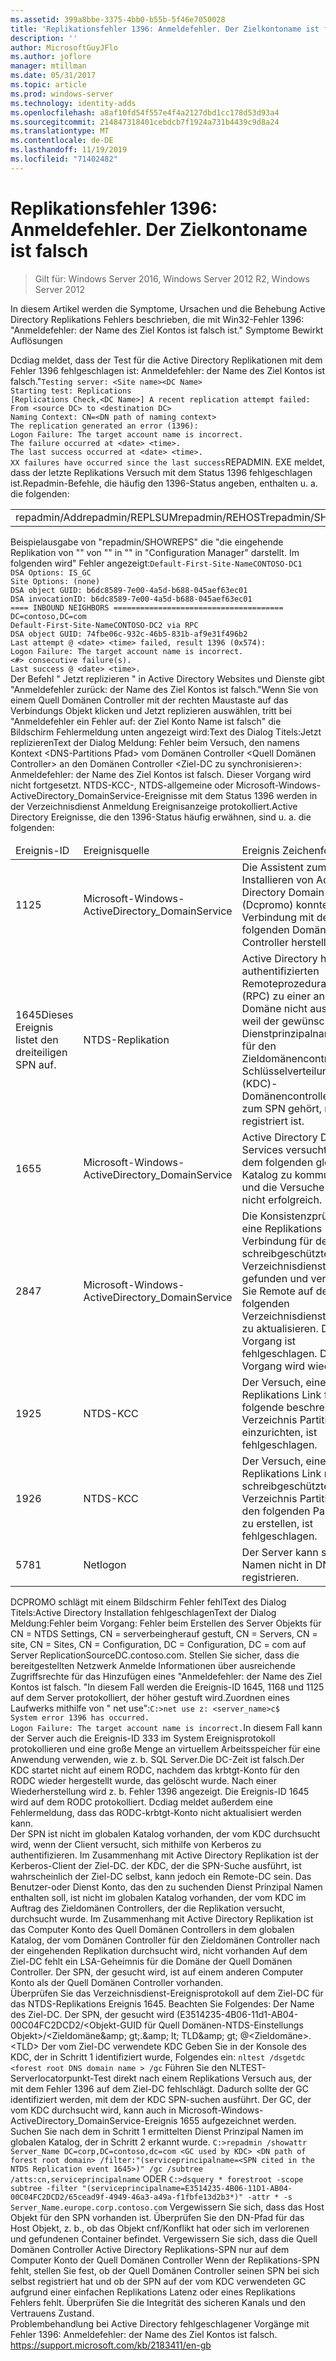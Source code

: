 ```yaml
---
ms.assetid: 399a8bbe-3375-4bb0-b55b-5f46e7050028
title: 'Replikationsfehler 1396: Anmeldefehler. Der Zielkontoname ist falsch'
description: ''
author: MicrosoftGuyJFlo
ms.author: joflore
manager: mtillman
ms.date: 05/31/2017
ms.topic: article
ms.prod: windows-server
ms.technology: identity-adds
ms.openlocfilehash: a8af10fd54f557e4f4a2127dbd1cc178d53d93a4
ms.sourcegitcommit: 214847318401cebdcb7f1924a731b4439c9d8a24
ms.translationtype: MT
ms.contentlocale: de-DE
ms.lasthandoff: 11/19/2019
ms.locfileid: "71402482"
---
```

# <a name="replication-error-1396-logon-failure-the-target-account-name-is-incorrect"></a>Replikationsfehler 1396: Anmeldefehler. Der Zielkontoname ist falsch

>Gilt für: Windows Server 2016, Windows Server 2012 R2, Windows Server 2012


<developerConceptualDocument xmlns="https://ddue.schemas.microsoft.com/authoring/2003/5" xmlns:xlink="https://www.w3.org/1999/xlink" xmlns:xsi="https://www.w3.org/2001/XMLSchema-instance" xsi:schemaLocation="https://ddue.schemas.microsoft.com/authoring/2003/5 http://clixdevr3.blob.core.windows.net/ddueschema/developer.xsd"> <introduction>
    <para>In diesem Artikel werden die Symptome, Ursachen und die Behebung Active Directory Replikations Fehlers beschrieben, die mit Win32-Fehler 1396: &quot;Anmeldefehler: der Name des Ziel Kontos ist falsch ist.&quot; </para>
    <list class="bullet"> <listItem>
        <para>
          <link xlink:href="d3a01966-74c9-4c49-ba11-354b9acf7519#BKMK_Symptoms">Symptome</link>
        </para>
      </listItem> <listItem>
        <para>
          <link xlink:href="d3a01966-74c9-4c49-ba11-354b9acf7519#BKMK_Causes">Bewirkt</link>
        </para>
      </listItem> <listItem>
        <para>
          <link xlink:href="d3a01966-74c9-4c49-ba11-354b9acf7519#BKMK_Resolutions">Auflösungen</link>
        </para>
      </listItem>
    </list>
  </introduction>
  <section address="BKMK_Symptoms">
    <title>Symptome</title>
    <content>
      <para />
      <list class="ordered">
<listItem><para>Dcdiag meldet, dass der Test für die Active Directory Replikationen mit dem Fehler 1396 fehlgeschlagen ist: Anmeldefehler: der Name des Ziel Kontos ist falsch.&quot;</para><code>Testing server: &lt;Site name&gt;&lt;DC Name&gt;
Starting test: Replications
[Replications Check,&lt;DC Name&gt;] A recent replication attempt failed:
From &lt;source DC&gt; to &lt;destination DC&gt;
Naming Context: CN=&lt;DN path of naming context&gt;
<codeFeaturedElement>The replication generated an error (1396):
Logon Failure: The target account name is incorrect.</codeFeaturedElement>
The failure occurred at &lt;date&gt; &lt;time&gt;.
The last success occurred at &lt;date&gt; &lt;time&gt;.
XX failures have occurred since the last success</code></listItem><listItem><para>REPADMIN. EXE meldet, dass der letzte Replikations Versuch mit dem Status 1396 fehlgeschlagen ist.</para><para>Repadmin-Befehle, die häufig den 1396-Status angeben, enthalten u. a. die folgenden:</para><table xmlns:caps="https://schemas.microsoft.com/build/caps/2013/11"><tbody><tr><TD><list class="bullet"><listItem><para>repadmin/Add</para></listItem><listItem><para>repadmin/REPLSUM</para></listItem><listItem><para>repadmin/REHOST</para></listItem><listItem><para>repadmin/SHOWVECTOR/Latency</para></listItem></list></TD><TD><list class="bullet"><listItem><para>repadmin/SHOWREPS</para></listItem><listItem><para>repadmin/SHOWREPL</para></listItem><listItem><para>repadmin/SYNCALL</para></listItem></list></TD></tr></tbody></table><para>Beispielausgabe von &quot;repadmin/SHOWREPS&quot; die &quot;die eingehende Replikation von "" von "" in "" in "Configuration Manager" darstellt. Im folgenden wird&quot; Fehler angezeigt:</para><code>Default-First-Site-NameCONTOSO-DC1
DSA Options: IS_GC 
Site Options: (none)
DSA object GUID: b6dc8589-7e00-4a5d-b688-045aef63ec01
DSA invocationID: b6dc8589-7e00-4a5d-b688-045aef63ec01
==== INBOUND NEIGHBORS ======================================
DC=contoso,DC=com
Default-First-Site-NameCONTOSO-DC2 via RPC
DSA object GUID: 74fbe06c-932c-46b5-831b-af9e31f496b2
Last attempt @ &lt;date&gt; &lt;time&gt; failed, <codeFeaturedElement>result 1396 (0x574):
Logon Failure: The target account name is incorrect.</codeFeaturedElement>
&lt;#&gt; consecutive failure(s).
Last success @ &lt;date&gt; &lt;time&gt;.
</code></listItem><listItem><para>Der Befehl " <ui>Jetzt replizieren</ui> " in Active Directory Websites und Dienste gibt &quot;Anmeldefehler zurück: der Name des Ziel Kontos ist falsch.&quot;</para><para>Wenn Sie von einem Quell Domänen Controller mit der rechten Maustaste auf das Verbindungs Objekt klicken und <ui>Jetzt replizieren</ui> auswählen, tritt bei &quot;Anmeldefehler ein Fehler auf: der Ziel Konto Name ist falsch&quot; die Bildschirm Fehlermeldung unten angezeigt wird:</para><para>Text des Dialog Titels:</para><para>Jetzt replizieren</para><para>Text der Dialog Meldung: </para><para>Fehler beim Versuch, den namens Kontext &lt;DNS-Partitions Pfad&gt; vom Domänen Controller &lt;Quell Domänen Controller&gt; an den Domänen Controller &lt;Ziel-DC zu synchronisieren&gt;: Anmeldefehler: der Name des Ziel Kontos ist falsch. Dieser Vorgang wird nicht fortgesetzt. </para></listItem><listItem><para>NTDS-KCC-, NTDS-allgemeine oder Microsoft-Windows-ActiveDirectory_DomainService-Ereignisse mit dem Status 1396 werden in der Verzeichnisdienst Anmeldung Ereignisanzeige protokolliert.</para><para>Active Directory Ereignisse, die den 1396-Status häufig erwähnen, sind u. a. die folgenden:</para><table xmlns:caps="https://schemas.microsoft.com/build/caps/2013/11"><thead><tr><TD><para>Ereignis-ID</para></TD><TD><para>Ereignisquelle</para></TD><TD><para>Ereignis Zeichenfolge</para></TD></tr></thead><tbody><tr><TD><para>1125</para></TD><TD><para>Microsoft-Windows-ActiveDirectory_DomainService</para></TD><TD><para>Die Assistent zum Installieren von Active Directory Domain Services (Dcpromo) konnte keine Verbindung mit dem folgenden Domänen Controller herstellen.</para></TD></tr><tr><TD><para>1645</para><para>Dieses Ereignis listet den dreiteiligen SPN auf.</para></TD><TD><para>NTDS-Replikation</para></TD><TD><para>Active Directory hat den authentifizierten Remoteprozeduraufruf (RPC) zu einer anderen Domäne nicht ausgeführt, weil der gewünschte Dienstprinzipalname (SPN) für den Zieldomänencontroller im Schlüsselverteilungscenter (KDC)-Domänencontroller, der zum SPN gehört, nicht registriert ist.</para></TD></tr><tr><TD><para>1655</para></TD><TD><para>Microsoft-Windows-ActiveDirectory_DomainService</para></TD><TD><para>Active Directory Domain Services versuchte, mit dem folgenden globalen Katalog zu kommunizieren, und die Versuche waren nicht erfolgreich.</para></TD></tr><tr><TD><para>2847</para></TD><TD><para>Microsoft-Windows-ActiveDirectory_DomainService</para></TD><TD><para>Die Konsistenzprüfung hat eine Replikations Verbindung für den lokalen schreibgeschützten Verzeichnisdienst gefunden und versucht, Sie Remote auf der folgenden Verzeichnisdienst Instanz zu aktualisieren. Der Vorgang ist fehlgeschlagen. Der Vorgang wird wiederholt.</para></TD></tr><tr><TD><para>1925</para></TD><TD><para>NTDS-KCC</para></TD><TD><para>Der Versuch, einen Replikations Link für die folgende beschreibbare Verzeichnis Partition einzurichten, ist fehlgeschlagen.</para></TD></tr><tr><TD><para>1926</para></TD><TD><para>NTDS-KCC</para></TD><TD><para>Der Versuch, einen Replikations Link mit einer schreibgeschützten Verzeichnis Partition mit den folgenden Parametern zu erstellen, ist fehlgeschlagen.</para></TD></tr><tr><TD><para>5781</para></TD><TD><para>Netlogon</para></TD><TD><para> Der Server kann seinen Namen nicht in DNS registrieren.</para></TD></tr></tbody></table></listItem><listItem><para>DCPROMO schlägt mit einem Bildschirm Fehler fehl</para><para>Text des Dialog Titels:</para><para>Active Directory Installation fehlgeschlagen</para><para>Text der Dialog Meldung:</para><para>Fehler beim Vorgang: Fehler beim Erstellen des Server Objekts für CN = NTDS Settings, CN = serverbeingherauf gestuft, CN = Servers, CN = site, CN = Sites, CN = Configuration, DC = Configuration, DC = com auf Server ReplicationSourceDC.contoso.com. </para><para>Stellen Sie sicher, dass die bereitgestellten Netzwerk Anmelde Informationen über ausreichende Zugriffsrechte für das Hinzufügen eines </para><para>
&quot;Anmeldefehler: der Name des Ziel Kontos ist falsch. &quot;</para><para>In diesem Fall werden die Ereignis-ID 1645, 1168 und 1125 auf dem Server protokolliert, der höher gestuft wird.</para></listItem><listItem><para>Zuordnen eines Laufwerks mithilfe von " <embeddedLabel>net use</embeddedLabel>":</para><code>C:&gt;net use z: &lt;server_name&gt;c$
System error 1396 has occurred.
Logon Failure: The target account name is incorrect.</code><para>In diesem Fall kann der Server auch die Ereignis-ID 333 im System Ereignisprotokoll protokollieren und eine große Menge an virtuellem Arbeitsspeicher für eine Anwendung verwenden, wie z. b. SQL Server.</para></listItem><listItem><para>Die DC-Zeit ist falsch.</para></listItem><listItem><para>Der KDC startet nicht auf einem RODC, nachdem das krbtgt-Konto für den RODC wieder hergestellt wurde, das gelöscht wurde. Nach einer Wiederherstellung wird z. b. Fehler 1396 angezeigt. </para><para>
Die Ereignis-ID 1645 wird auf dem RODC protokolliert. </para><para>
Dcdiag meldet außerdem eine Fehlermeldung, dass das RODC-krbtgt-Konto nicht aktualisiert werden kann. </para></listItem>
</list>
    </content>
  </section>
  <section address="BKMK_Causes">
    <title>Bewirkt</title>
    <content>
      <para />
      <list class="ordered">
        <listItem>
          <para>Der SPN ist nicht im globalen Katalog vorhanden, der vom KDC durchsucht wird, wenn der Client versucht, sich mithilfe von Kerberos zu authentifizieren.</para>
          <para>Im Zusammenhang mit Active Directory Replikation ist der Kerberos-Client der Ziel-DC. der KDC, der die SPN-Suche ausführt, ist wahrscheinlich der Ziel-DC selbst, kann jedoch ein Remote-DC sein.</para>
        </listItem>
        <listItem>
          <para>Das Benutzer-oder Dienst Konto, das den zu suchenden Dienst Prinzipal Namen enthalten soll, ist nicht im globalen Katalog vorhanden, der vom KDC im Auftrag des Zieldomänen Controllers, der die Replikation versucht, durchsucht wurde.</para>
          <para>Im Zusammenhang mit Active Directory Replikation ist das Computer Konto des Quell Domänen Controllers in dem globalen Katalog, der vom Domänen Controller für den Zieldomänen Controller nach der eingehenden Replikation durchsucht wird, nicht vorhanden</para>
        </listItem>
        <listItem>
          <para>Auf dem Ziel-DC fehlt ein LSA-Geheimnis für die Domäne der Quell Domänen Controller.</para>
        </listItem>
        <listItem>
          <para>Der SPN, der gesucht wird, ist auf einem anderen Computer Konto als der Quell Domänen Controller vorhanden.</para>
        </listItem>
      </list>
    </content>
  </section>
  <section address="BKMK_Resolutions">
    <title>Auflösungen</title>
    <content>
      <list class="ordered">
        <listItem>
          <para>Überprüfen Sie das Verzeichnisdienst-Ereignisprotokoll auf dem Ziel-DC für das NTDS-Replikations Ereignis 1645. Beachten Sie Folgendes:</para>
          <para>Der Name des Ziel-DC.</para>
          <para>Der SPN, der gesucht wird (E3514235-4B06-11d1-AB04-00C04FC2DCD2/&lt;Objekt-GUID für Quell Domänen-NTDS-Einstellungs Objekt&gt;/&lt;Zieldomäne&amp;amp; gt;.&amp;amp; lt; TLD&amp;amp; gt; @&lt;Zieldomäne&gt;.&lt;TLD&gt;</para>
          <para>Der vom Ziel-DC verwendete KDC</para>
        </listItem>
        <listItem>
          <para>Geben Sie in der Konsole des KDC, der in Schritt 1 identifiziert wurde, Folgendes ein: </para>
          <code>nltest /dsgetdc &lt;forest root DNS domain name &gt; /gc</code>
          <para>Führen Sie den NLTEST-Serverlocatorpunkt-Test direkt nach einem Replikations Versuch aus, der mit dem Fehler 1396 auf dem Ziel-DC fehlschlägt. </para>
          <para>Dadurch sollte der GC identifiziert werden, mit dem der KDC SPN-suchen ausführt. </para>
          <para>Der GC, der vom KDC durchsucht wird, kann auch in Microsoft-Windows-ActiveDirectory_DomainService-Ereignis 1655 aufgezeichnet werden.</para>
        </listItem>
        <listItem>
          <para>Suchen Sie nach dem in Schritt 1 ermittelten Dienst Prinzipal Namen im globalen Katalog, der in Schritt 2 erkannt wurde.</para>
          <code>C:&gt;repadmin /showattr Server_Name DC=corp,DC=contoso,dc=com &lt;GC used by KDC&gt; &lt;DN path of forest root domain&gt; /filter:&quot;(serviceprincipalname=&lt;SPN cited in the NTDS Replication event 1645&gt;)&quot; /gc /subtree /atts:cn,serviceprincipalname</code>
          <para>ODER</para>
          <code>C:&gt;dsquery * forestroot -scope subtree -filter &quot;(serviceprincipalname=E3514235-4B06-11D1-AB04-00C04FC2DCD2/65cead9f-4949-46a3-a49a-f1fbfe13d2b3*)&quot; -attr * -s Server_Name.europe.corp.contoso.com</code>
          <para>Vergewissern Sie sich, dass das Host Objekt für den SPN vorhanden ist.</para>
          <para>Überprüfen Sie den DN-Pfad für das Host Objekt, z. b., ob das Objekt cnf/Konflikt hat oder sich im verlorenen und gefundenen Container befindet.</para>
          <para>Vergewissern Sie sich, dass die Quell Domänen Controller Active Directory Replikations-SPN nur auf dem Computer Konto der Quell Domänen Controller</para>
          <para>Wenn der Replikations-SPN fehlt, stellen Sie fest, ob der Quell Domänen Controller seinen SPN bei sich selbst registriert hat und ob der SPN auf der vom KDC verwendeten GC aufgrund einer einfachen Replikations Latenz oder eines Replikations Fehlers fehlt.</para>
        </listItem>
        <listItem>
          <para>Überprüfen Sie die Integrität des sicheren Kanals und den Vertrauens Zustand.</para>
        </listItem>
      </list>
    </content>
  </section>
  <relatedTopics>
    <externalLink> 
      <linkText>Problembehandlung bei Active Directory fehlgeschlagener Vorgänge mit Fehler 1396: Anmeldefehler: der Name des Ziel Kontos ist falsch.</linkText> 
      <linkUri><a href="https://support.microsoft.com/kb/2183411/en-gb" data-raw-source="https://support.microsoft.com/kb/2183411/en-gb">https://support.microsoft.com/kb/2183411/en-gb</a></linkUri> 
    </externalLink>
  </relatedTopics>
</developerConceptualDocument>


